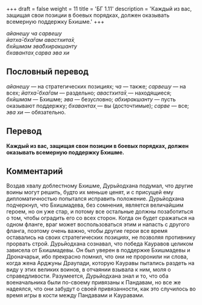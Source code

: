 +++
draft = false
weight = 11
title = 'БГ 1.11'
description = 'Каждый из вас, защищая свои позиции в боевых порядках, должен оказывать всемерную поддержку Бхишме.'
+++

_айанешу ча сарвешу  
йатха̄-бха̄гам авастхита̄х̣  
бхӣшмам эва̄бхиракшанту  
бхавантах̣ сарва эва хи_

## Пословный перевод

_айанешу_ — на стратегических позициях; _ча_ — также; _сарвешу_ — на всех; _йатха̄_\-_бха̄гам_ — раздельно; _авастхита̄х̣_ — находящиеся; _бхӣшмам_ — Бхишме; _эва_ — безусловно; _абхиракшанту_ — пусть оказывают поддержку; _бхавантах̣_ — вы (досточтимые); _сарве_ — все; _эва_ _хи_ — обязательно.

## Перевод

**Каждый из вас, защищая свои позиции в боевых порядках, должен оказывать всемерную поддержку Бхишме.**

## Комментарий

Воздав хвалу доблестному Бхишме, Дурьйодхана подумал, что другие воины могут решить, будто их меньше ценят, и с присущей ему дипломатичностью попытался исправить положение. Дурьйодхана подчеркнул, что Бхишмадева, без сомнения, является величайшим героем, но он уже стар, и потому все остальные должны позаботиться о том, чтобы оградить его со всех сторон. Когда он будет сражаться на одном фланге, враг может воспользоваться этим и напасть с другого фланга, поэтому очень важно, чтобы другие герои все время оставались на своих стратегических позициях, не позволяя противнику прорвать строй. Дурьйодхана сознавал, что победа Кауравов целиком зависела от Бхишмадевы. Он был уверен в поддержке Бхишмадевы и Дроначарьи, ибо прекрасно помнил, что они не проронили ни слова, когда жена Арджуны Драупади, которую Кауравы пытались раздеть на виду у этих великих воинов, в отчаянии взывала к ним, моля о справедливости. Разумеется, Дурьйодхана знал и то, что оба военачальника были по-своему привязаны к Пандавам, но все же надеялся, что они забудут о своей привязанности, как это случилось во время игры в кости между Пандавами и Кауравами.
